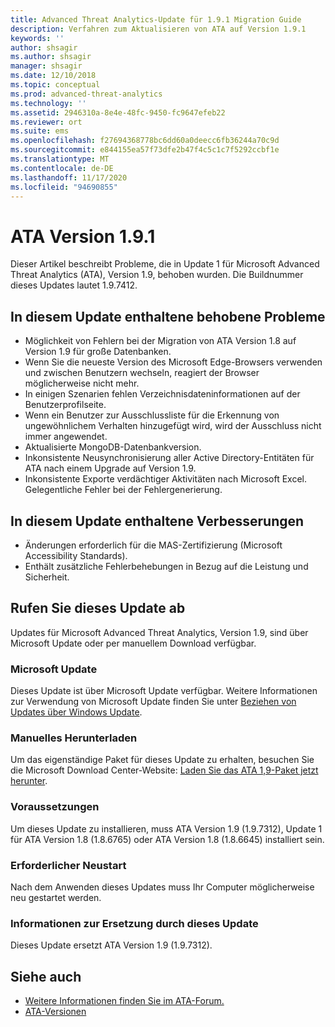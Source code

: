 ```yaml
---
title: Advanced Threat Analytics-Update für 1.9.1 Migration Guide
description: Verfahren zum Aktualisieren von ATA auf Version 1.9.1
keywords: ''
author: shsagir
ms.author: shsagir
manager: shsagir
ms.date: 12/10/2018
ms.topic: conceptual
ms.prod: advanced-threat-analytics
ms.technology: ''
ms.assetid: 2946310a-8e4e-48fc-9450-fc9647efeb22
ms.reviewer: ort
ms.suite: ems
ms.openlocfilehash: f27694368778bc6dd60a0deecc6fb36244a70c9d
ms.sourcegitcommit: e844155ea57f73dfe2b47f4c5c1c7f5292ccbf1e
ms.translationtype: MT
ms.contentlocale: de-DE
ms.lasthandoff: 11/17/2020
ms.locfileid: "94690855"
---
```

# <a name="ata-version-191"></a>ATA Version 1.9.1

Dieser Artikel beschreibt Probleme, die in Update 1 für Microsoft Advanced Threat Analytics (ATA), Version 1.9, behoben wurden. Die Buildnummer dieses Updates lautet 1.9.7412.

## <a name="fixed-issues-included-in-this-update"></a>In diesem Update enthaltene behobene Probleme

- Möglichkeit von Fehlern bei der Migration von ATA Version 1.8 auf Version 1.9 für große Datenbanken.
- Wenn Sie die neueste Version des Microsoft Edge-Browsers verwenden und zwischen Benutzern wechseln, reagiert der Browser möglicherweise nicht mehr.
- In einigen Szenarien fehlen Verzeichnisdateninformationen auf der Benutzerprofilseite.
- Wenn ein Benutzer zur Ausschlussliste für die Erkennung von ungewöhnlichem Verhalten hinzugefügt wird, wird der Ausschluss nicht immer angewendet. 
- Aktualisierte MongoDB-Datenbankversion.
- Inkonsistente Neusynchronisierung aller Active Directory-Entitäten für ATA nach einem Upgrade auf Version 1.9.
- Inkonsistente Exporte verdächtiger Aktivitäten nach Microsoft Excel. Gelegentliche Fehler bei der Fehlergenerierung.  


## <a name="improvements-included-in-this-update"></a>In diesem Update enthaltene Verbesserungen
- Änderungen erforderlich für die MAS-Zertifizierung (Microsoft Accessibility Standards).
- Enthält zusätzliche Fehlerbehebungen in Bezug auf die Leistung und Sicherheit.

## <a name="get-this-update"></a>Rufen Sie dieses Update ab

Updates für Microsoft Advanced Threat Analytics, Version 1.9, sind über Microsoft Update oder per manuellem Download verfügbar.

### <a name="microsoft-update"></a>Microsoft Update
Dieses Update ist über Microsoft Update verfügbar. Weitere Informationen zur Verwendung von Microsoft Update finden Sie unter [Beziehen von Updates über Windows Update](https://support.microsoft.com/help/3067639).

### <a name="manual-download"></a>Manuelles Herunterladen
Um das eigenständige Paket für dieses Update zu erhalten, besuchen Sie die Microsoft Download Center-Website: [Laden Sie das ATA 1,9-Paket jetzt herunter](https://www.microsoft.com/en-us/download/details.aspx?id=56725).

### <a name="prerequisites"></a>Voraussetzungen
Um dieses Update zu installieren, muss ATA Version 1.9 (1.9.7312), Update 1 für ATA Version 1.8 (1.8.6765) oder ATA Version 1.8 (1.8.6645) installiert sein.

### <a name="restart-requirement"></a>Erforderlicher Neustart
Nach dem Anwenden dieses Updates muss Ihr Computer möglicherweise neu gestartet werden.

### <a name="update-replacement-information"></a>Informationen zur Ersetzung durch dieses Update
Dieses Update ersetzt ATA Version 1.9 (1.9.7312).


## <a name="see-also"></a>Siehe auch

- [Weitere Informationen finden Sie im ATA-Forum.](https://social.technet.microsoft.com/Forums/security/home?forum=mata)
- [ATA-Versionen](ata-versions.md)
